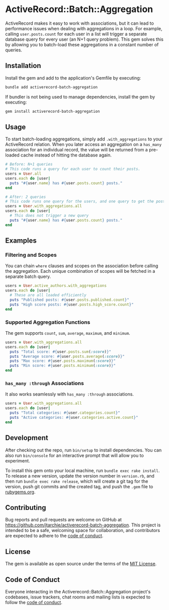 # ActiveRecord::Batch::Aggregation

ActiveRecord makes it easy to work with associations, but it can lead to performance issues when dealing with aggregations in a loop. For example, calling `user.posts.count` for each user in a list will trigger a separate database query for every user (an N+1 query problem). This gem solves this by allowing you to batch-load these aggregations in a constant number of queries.

## Installation

Install the gem and add to the application's Gemfile by executing:

```bash
bundle add activerecord-batch-aggregation
```

If bundler is not being used to manage dependencies, install the gem by executing:

```bash
gem install activerecord-batch-aggregation
```

## Usage

To start batch-loading aggregations, simply add `.with_aggregations` to your ActiveRecord relation. When you later access an aggregation on a `has_many` association for an individual record, the value will be returned from a pre-loaded cache instead of hitting the database again.

```ruby
# Before: N+1 queries
# This code runs a query for each user to count their posts.
users = User.all
users.each do |user|
  puts "#{user.name} has #{user.posts.count} posts."
end

# After: 2 queries
# This code runs one query for the users, and one query to get the post counts for all users.
users = User.with_aggregations.all
users.each do |user|
  # This does not trigger a new query
  puts "#{user.name} has #{user.posts.count} posts."
end
```

## Examples

### Filtering and Scopes

You can chain `where` clauses and scopes on the association before calling the aggregation. Each unique combination of scopes will be fetched in a separate batch query.

```ruby
users = User.active_authors.with_aggregations
users.each do |user|
  # These are all loaded efficiently
  puts "Published posts: #{user.posts.published.count}"
  puts "High score posts: #{user.posts.high_score.count}"
end
```

### Supported Aggregation Functions

The gem supports `count`, `sum`, `average`, `maximum`, and `minimum`.

```ruby
users = User.with_aggregations.all
users.each do |user|
  puts "Total score: #{user.posts.sum(:score)}"
  puts "Average score: #{user.posts.average(:score)}"
  puts "Max score: #{user.posts.maximum(:score)}"
  puts "Min score: #{user.posts.minimum(:score)}"
end
```

### `has_many :through` Associations

It also works seamlessly with `has_many :through` associations.

```ruby
users = User.with_aggregations.all
users.each do |user|
  puts "Total categories: #{user.categories.count}"
  puts "Active categories: #{user.categories.active.count}"
end
```

## Development

After checking out the repo, run `bin/setup` to install dependencies. You can also run `bin/console` for an interactive prompt that will allow you to experiment.

To install this gem onto your local machine, run `bundle exec rake install`. To release a new version, update the version number in `version.rb`, and then run `bundle exec rake release`, which will create a git tag for the version, push git commits and the created tag, and push the `.gem` file to [rubygems.org](https://rubygems.org).

## Contributing

Bug reports and pull requests are welcome on GitHub at https://github.com/jtarchie/activerecord-batch-aggregation. This project is intended to be a safe, welcoming space for collaboration, and contributors are expected to adhere to the [code of conduct](https://github.com/jtarchie/activerecord-batch-aggregation/blob/main/CODE_OF_CONDUCT.md).

## License

The gem is available as open source under the terms of the [MIT License](https://opensource.org/licenses/MIT).

## Code of Conduct

Everyone interacting in the Activerecord::Batch::Aggregation project's codebases, issue trackers, chat rooms and mailing lists is expected to follow the [code of conduct](https://github.com/jtarchie/activerecord-batch-aggregation/blob/main/CODE_OF_CONDUCT.md).
